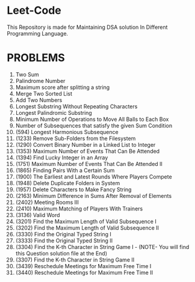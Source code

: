 # Leet-Code
This Repository is made for Maintaining DSA solution In Different Programming Language.

# PROBLEMS
1. Two Sum
2. Palindrome Number
3. Maximum score after splitting a string
4. Merge Two Sorted List
5. Add Two Numbers
6. Longest Substring Without Repeating Characters
7. Longest Palindromic Substring
8. Minimum Number of Operations to Move All Balls to Each Box
9. Number of Subsequences that satisfy the given Sum Condition
10. (594) Longest Harmonious Subsequence
11. (1233) Remove Sub-Folders from the Filesystem
12. (1290) Convert Binary Number in a Linked List to Integer
13. (1353) Maximum Number of Events That Can Be Attended
14. (1394) Find Lucky Integer in an Array
15. (1751) Maximum Number of Events That Can Be Attended II
16. (1865) Finding Pairs With a Certain Sum
17. (1900) The Earliest and Latest Rounds Where Players Compete
18. (1948) Delete Duplicate Folders in System
19. (1957) Delete Characters to Make Fancy String
20. (2163) Minimum Difference in Sums After Removal of Elements
21. (2402) Meeting Rooms III
22. (2410) Maximum Matching of Players With Trainers
23. (3136) Valid Word
24. (3201) Find the Maximum Length of Valid Subsequence I
25. (3202) Find the Maximum Length of Valid Subsequence II
26. (3330) Find the Original Typed String I
27. (3333) Find the Original Typed String II
28. (3304) Find the K-th Character in String Game I - (NOTE- You will find this Question solution file at the End)
29. (3307) Find the K-th Character in String Game II
30. (3439) Reschedule Meetings for Maximum Free Time I
31. (3440) Reschedule Meetings for Maximum Free Time II


